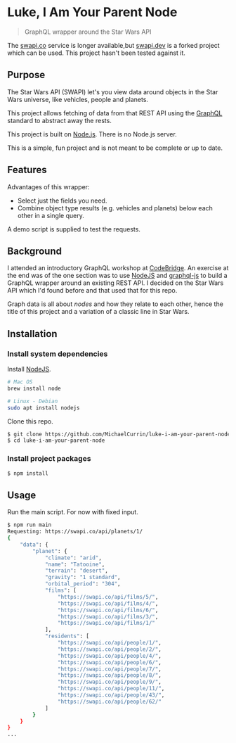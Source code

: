 # Luke, I Am Your Parent Node
> GraphQL wrapper around the Star Wars API

The [swapi.co](https://swapi.co/) service is longer available,but [swapi.dev](https://swapi.dev/) is a forked project which can be used. This project hasn't been tested against it.


## Purpose

The Star Wars API (SWAPI) let's you view data around objects in the Star Wars universe, like vehicles, people and planets.

This project allows fetching of data from that REST API using the [GraphQL](https://graphql.org/) standard to abstract away the rests.

This project is built on [Node.js](#installation). There is no Node.js server.

This is a simple, fun project and is not meant to be complete or up to date.


## Features

Advantages of this wrapper:

- Select just the fields you need.
- Combine object type results (e.g. vehicles and planets) below each other in a single query.

A demo script is supplied to test the requests.


<!-- TODO: Use a single query to unpack nested data, such as residents on a planet. The wrapper handles the extra requests needed to lookup the object based on their IDs, however this can take longer when fetching many objects. -->


## Background

I attended an introductory GraphQL workshop at [CodeBridge](https://codebridge.org.za/). An exercise at the end was of the one section was to use [NodeJS](https://nodejs.org/en/) and [graphql-js](https://graphql.org/graphql-js/) to build a GraphQL wrapper around an existing REST API. I decided on the Star Wars API which I'd found before and that used that for this repo.

Graph data is all about _nodes_ and how they relate to each other, hence the title of this project and a variation of a classic line in Star Wars.


## Installation

### Install system dependencies

Install [NodeJS](https://nodejs.org/en/).

```bash
# Mac OS
brew install node

# Linux - Debian
sudo apt install nodejs
```

Clone this repo.

```bash
$ git clone https://github.com/MichaelCurrin/luke-i-am-your-parent-node.git
$ cd luke-i-am-your-parent-node
```

### Install project packages

```bash
$ npm install
```


## Usage

Run the main script. For now with fixed input.

```bash
$ npm run main
Requesting: https://swapi.co/api/planets/1/
{
    "data": {
        "planet": {
            "climate": "arid",
            "name": "Tatooine",
            "terrain": "desert",
            "gravity": "1 standard",
            "orbital_period": "304",
            "films": [
                "https://swapi.co/api/films/5/",
                "https://swapi.co/api/films/4/",
                "https://swapi.co/api/films/6/",
                "https://swapi.co/api/films/3/",
                "https://swapi.co/api/films/1/"
            ],
            "residents": [
                "https://swapi.co/api/people/1/",
                "https://swapi.co/api/people/2/",
                "https://swapi.co/api/people/4/",
                "https://swapi.co/api/people/6/",
                "https://swapi.co/api/people/7/",
                "https://swapi.co/api/people/8/",
                "https://swapi.co/api/people/9/",
                "https://swapi.co/api/people/11/",
                "https://swapi.co/api/people/43/",
                "https://swapi.co/api/people/62/"
            ]
        }
    }
}
...
```
